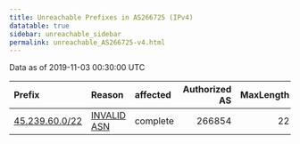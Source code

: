 ```yaml
---
title: Unreachable Prefixes in AS266725 (IPv4)
datatable: true
sidebar: unreachable_sidebar
permalink: unreachable_AS266725-v4.html
---
```


Data as of 2019-11-03 00:30:00 UTC


<div class="datatable-begin"></div>

| Prefix                                                 | Reason                                                                                                 | affected   |   Authorized AS |   MaxLength | Anchor                                         |   unreachable /24s |
|:-------------------------------------------------------|:-------------------------------------------------------------------------------------------------------|:-----------|----------------:|------------:|:-----------------------------------------------|-------------------:|
| [45.239.60.0/22](https://stat.ripe.net/45.239.60.0/22) | [INVALID ASN](https://rpki-validator.ripe.net/announcement-preview?asn=AS266725&prefix=45.239.60.0/22) | complete   |          266854 |          22 | [LACNIC](unreachable_LACNIC_RPKI_Root-v4.html) |                  4 |

<div class="datatable-end"></div>